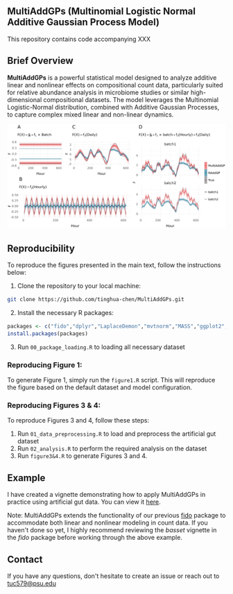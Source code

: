 ## MultiAddGPs (Multinomial Logistic Normal Additive Gaussian Process Model)
This repository contains code accompanying XXX


## Brief Overview
**MultiAddGPs** is a powerful statistical model designed to analyze additive linear and nonlinear effects on compositional count data, particularly suited for relative abundance analysis in microbiome studies or similar high-dimensional compositional datasets. The model leverages the Multinomial Logistic-Normal distribution, combined with Additive Gaussian Processes, to capture complex mixed linear and non-linear dynamics.

![alt text](figures/simulation_paper.png)


## Reproducibility
To reproduce the figures presented in the main text, follow the instructions below:

1. Clone the repository to your local machine:
```sh
git clone https://github.com/tinghua-chen/MultiAddGPs.git
```
2. Install the necessary R packages:
```r
packages <- c("fido","dplyr","LaplaceDemon","mvtnorm","MASS","ggplot2","rBayesianOptimization","lubridate","gridExtra")
install.packages(packages)
```
3. Run `00_package_loading.R` to loading all necessary dataset



### Reproducing Figure 1:
To generate Figure 1, simply run the `figure1.R` script. This will reproduce the figure based on the default dataset and model configuration.

### Reproducing Figures 3 & 4:
To reproduce Figures 3 and 4, follow these steps:

1. Run `01_data_preprocessing.R` to load and preprocess the artificial gut dataset
3. Run `02_analysis.R` to perform the required analysis on the dataset
4. Run `figure3&4.R` to generate Figures 3 and 4.


## Example

I have created a vignette demonstrating how to apply MultiAddGPs in practice using artificial gut data. You can view it [here](https://tinghua-chen.github.io/blog/MultiAddGPs/).

Note: MultiAddGPs extends the functionality of our previous [fido](https://jsilve24.github.io/fido/articles/non-linear-models.html) package to accommodate both linear and nonlinear modeling in count data. If you haven't done so yet, I highly recommend reviewing the *basset* vignette in the *fido* package before working through the above example.

## Contact
If you have any questions, don't hesitate to create an issue or reach out to tuc579@psu.edu